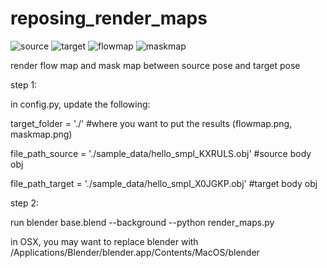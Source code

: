 # reposing_render_maps

![source](https://user-images.githubusercontent.com/8480701/109393387-3d07d980-7919-11eb-85c7-6566844d879c.png)
![target](https://user-images.githubusercontent.com/8480701/109393388-3d07d980-7919-11eb-8d4c-154af52d40b6.png)
![flowmap](https://user-images.githubusercontent.com/8480701/109393384-38432580-7919-11eb-8fe9-197026be0f27.png)
![maskmap](https://user-images.githubusercontent.com/8480701/109393385-39745280-7919-11eb-9c45-6e568f311516.png)

render flow map and mask map between source pose and target pose

step 1:

in config.py, update the following:

target_folder = './' #where you want to put the results (flowmap.png, maskmap.png)

file_path_source = './sample_data/hello_smpl_KXRULS.obj' #source body obj

file_path_target = './sample_data/hello_smpl_X0JGKP.obj' #target body obj

step 2:

run blender base.blend --background --python render_maps.py

in OSX, you may want to replace blender with /Applications/Blender/blender.app/Contents/MacOS/blender




